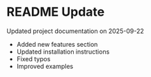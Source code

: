 # README Update

Updated project documentation on 2025-09-22

- Added new features section
- Updated installation instructions
- Fixed typos
- Improved examples
